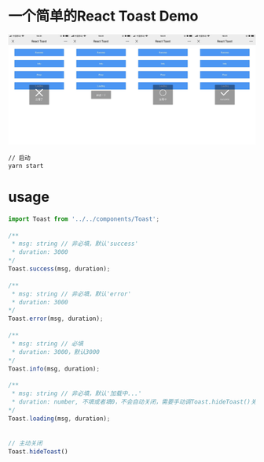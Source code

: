 # 一个简单的React Toast Demo

<img src="./static/toast-preview.jpg">

```
// 启动
yarn start
```

# usage

```javascript
import Toast from '../../components/Toast';

/** 
 * msg: string // 非必填，默认'success'
 * duration: 3000
*/
Toast.success(msg, duration);

/** 
 * msg: string // 非必填，默认'error'
 * duration: 3000
*/
Toast.error(msg, duration);

/** 
 * msg: string // 必填
 * duration: 3000，默认3000
*/
Toast.info(msg, duration);

/** 
 * msg: string // 非必填，默认'加载中...'
 * duration: number, 不填或者填0，不会自动关闭，需要手动调Toast.hideToast()关闭
*/
Toast.loading(msg, duration);


// 主动关闭
Toast.hideToast()
```
